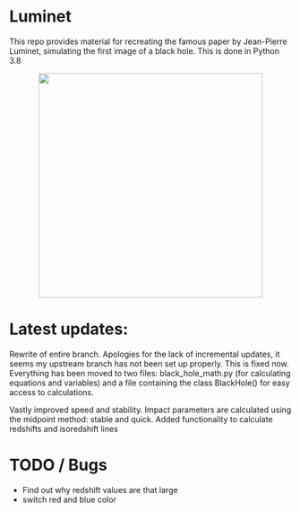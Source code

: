 # Luminet
This repo provides material for recreating the famous paper by Jean-Pierre Luminet, simulating the first image of a black hole. This is done in Python 3.8
<p align="middle">
<img src="https://github.com/bgmeulem/Luminet/blob/master/movie/BH.gif?raw=true" width="400" height="400"/>
</p>

# Latest updates:
Rewrite of entire branch. Apologies for the lack of incremental updates, it seems my upstream branch has not been set up properly. This is fixed now.
Everything has been moved to two files: black_hole_math.py (for calculating equations and variables) and a file containing the class 
BlackHole() for easy access to calculations.

Vastly improved speed and stability. Impact parameters are calculated using the midpoint method: stable and quick.
Added functionality to calculate redshifts and isoredshift lines

# TODO / Bugs
- Find out why redshift values are that large
- switch red and blue color
